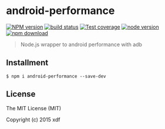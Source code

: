 # android-performance

[![NPM version][npm-image]][npm-url]
[![build status][travis-image]][travis-url]
[![Test coverage][coveralls-image]][coveralls-url]
[![node version][node-image]][node-url]
[![npm download][download-image]][download-url]

[npm-image]: https://img.shields.io/npm/v/android-performance.svg?style=flat-square
[npm-url]: https://npmjs.org/package/android-performance
[travis-image]: https://img.shields.io/travis/xudafeng/android-performance.svg?style=flat-square
[travis-url]: https://travis-ci.org/xudafeng/android-performance
[coveralls-image]: https://img.shields.io/coveralls/xudafeng/android-performance.svg?style=flat-square
[coveralls-url]: https://coveralls.io/r/xudafeng/android-performance?branch=master
[node-image]: https://img.shields.io/badge/node.js-%3E=_0.10-green.svg?style=flat-square
[node-url]: http://nodejs.org/download/
[download-image]: https://img.shields.io/npm/dm/android-performance.svg?style=flat-square
[download-url]: https://npmjs.org/package/android-performance

> Node.js wrapper to android performance with adb

## Installment

```shell
$ npm i android-performance --save-dev
```

## License

The MIT License (MIT)

Copyright (c) 2015 xdf
